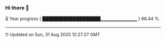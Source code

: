### Hi there 👋

⏳ Year progress { ███████████████████▁▁▁▁▁▁▁▁▁▁▁ } 66.44 %

---

⏰ Updated on Sun, 31 Aug 2025 12:27:27 GMT
